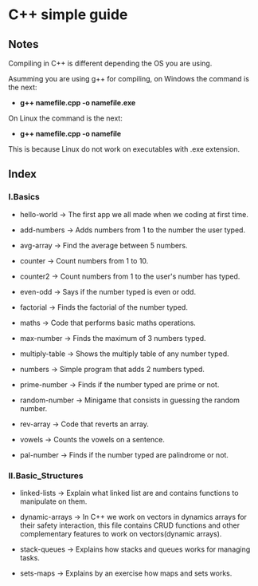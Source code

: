 # C++ simple guide 

## Notes

Compiling in C++ is different depending the OS you are using.

Asumming you are using g++ for compiling, on Windows the command is the next:

- **g++ namefile.cpp -o namefile.exe**

On Linux the command is the next:

- **g++ namefile.cpp -o namefile**


This is because Linux do not work on executables with .exe extension.

## Index

### I.Basics

- hello-world -> The first app we all made when we coding at first time.

- add-numbers -> Adds numbers from 1 to the number the user typed.

- avg-array -> Find the average between 5 numbers.

- counter -> Count numbers from 1 to 10.

- counter2 -> Count numbers from 1 to the user's number has typed.

- even-odd -> Says if the number typed is even or odd.

- factorial -> Finds the factorial of the number typed.

- maths -> Code that performs basic maths operations.

- max-number -> Finds the maximum of 3 numbers typed.

- multiply-table -> Shows the multiply table of any number typed.

- numbers -> Simple program that adds 2 numbers typed.
  
- prime-number -> Finds if the number typed are prime or not.

- random-number -> Minigame that consists in guessing the random number.

- rev-array -> Code that reverts an array.

- vowels -> Counts the vowels on a sentence.

- pal-number -> Finds if the number typed are palindrome or not.

### II.Basic_Structures

- linked-lists -> Explain what linked list are and contains functions to manipulate on them.

- dynamic-arrays -> In C++ we work on vectors in dynamics arrays for their safety interaction,
                    this file contains CRUD functions and other complementary features to work on vectors(dynamic arrays).

- stack-queues -> Explains how stacks and queues works for managing tasks.

- sets-maps -> Explains by an exercise how maps and sets works.